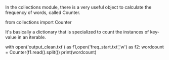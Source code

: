 In the collections module, there is a very useful object to calculate the frequency of words, called Counter.

from collections import Counter

It's basically a dictionary that is specialized to count the instances of key-value in an iterable. 

with open('output_clean.txt') as f1,open('freq_start.txt','w') as f2:
    wordcount = Counter(f1.read().split())
    print(wordcount)
